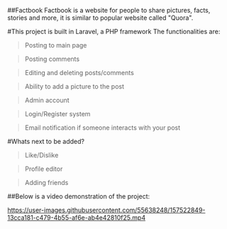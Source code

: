 ##Factbook
Factbook is a website for people to share pictures, facts, stories and more, it is similar to popular website called "Quora".


#This project is built in Laravel, a PHP framework 
The functionalities are:

> Posting to main page


> Posting comments


> Editing and deleting posts/comments


> Ability to add a picture to the post


> Admin account


> Login/Register system


> Email notification if someone interacts with your post

#Whats next to be added?
> Like/Dislike


> Profile editor


> Adding friends



##Below is a video demonstration of the project:



https://user-images.githubusercontent.com/55638248/157522849-13cca181-c479-4b55-af6e-ab4e42810f25.mp4

